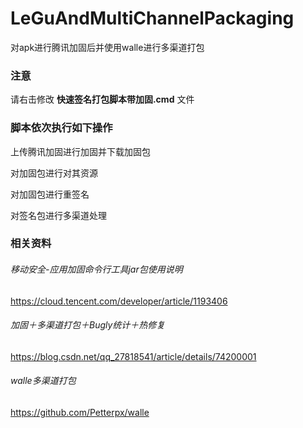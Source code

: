 # LeGuAndMultiChannelPackaging

对apk进行腾讯加固后并使用walle进行多渠道打包



### 注意

请右击修改 **快速签名打包脚本带加固.cmd**   文件



### 脚本依次执行如下操作

上传腾讯加固进行加固并下载加固包

对加固包进行对其资源

对加固包进行重签名

对签名包进行多渠道处理





### 相关资料 

###### 移动安全-应用加固命令行工具jar包使用说明

https://cloud.tencent.com/developer/article/1193406

###### 加固＋多渠道打包＋Bugly统计＋热修复

https://blog.csdn.net/qq_27818541/article/details/74200001

###### walle多渠道打包

https://github.com/Petterpx/walle



